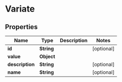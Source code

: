 

# Variate


## Properties

| Name | Type | Description | Notes |
|------------ | ------------- | ------------- | -------------|
|**id** | **String** |  |  [optional] |
|**value** | **Object** |  |  |
|**description** | **String** |  |  [optional] |
|**name** | **String** |  |  [optional] |



